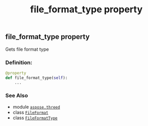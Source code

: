 ﻿---
title: file_format_type property
second_title: Aspose.3D for Python via .NET API References
description: 
type: docs
weight: 630
url: /python-net/aspose.threed/fileformat/file_format_type/
is_root: false
---

## file_format_type property


Gets file format type
### Definition:
```python
@property
def file_format_type(self):
    ...
```

### See Also
* module [`aspose.threed`](../../)
* class [`FileFormat`](/3d/python-net/aspose.threed/fileformat)
* class [`FileFormatType`](/3d/python-net/aspose.threed/fileformattype)
